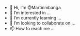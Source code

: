 - 👋 Hi, I’m @Martinmbanga
- 👀 I’m interested in ...
- 🌱 I’m currently learning ...
- 💞️ I’m looking to collaborate on ...
- 📫 How to reach me ...

<!---
Martinmbanga/Martinmbanga is a ✨ special ✨ repository because its `README.md` (this file) appears on your GitHub profile.
You can click the Preview link to take a look at your changes.
--->
